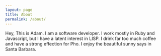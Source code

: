```yaml
---
layout: page
title: About
permalink: /about/
---
```


Hey, This is Adam. I am a software developer. I work mostly in Ruby and Javascript, but I have a latent interest in LISP. I drink far too much coffee and have a strong effection for Pho. I enjoy the beautiful sunny says in Santa Barbara.
